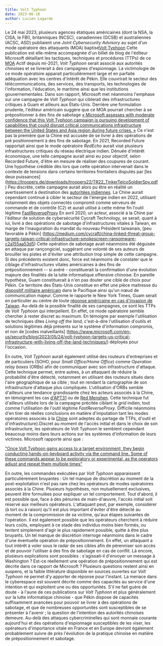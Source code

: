 ```yaml
---
title: Volt Typhoon
date: 2023-06-18
author: Lucien Lagarde
---
```


Le 24 mai 2023, plusieurs agences étatiques américaines (dont la NSA, la
CISA, le FBI), britanniques (NCSC), canadiennes (GCSB) et australiennes
(ACSC, ASD) publiaient une *Joint Cybersecurity Advisory* au sujet d'un
mode opératoire des attaquants (MOA) baptisé[Volt Typhoon](https://www.nytimes.com/2023/05/24/us/politics/china-guam-malware-cyber-microsoft.html)
Cette publication est elle-même accompagnée d'un billet de blog de
l'éditeur Microsoft détaillant les tactiques, techniques et procédures
(TTPs) de ce [MOA](https://www.microsoft.com/en-us/security/blog/2023/05/24/volt-typhoon-targets-us-critical-infrastructure-with-living-off-the-land-techniques/)
Actif depuis mi-2021, *Volt Typhoon* serait associé aux autorités
chinoises et se livrerait à des campagnes d'espionnage. La victimologie
de ce mode opératoire apparait particulièrement large et en parfaite
adéquation avec les centres d'intérêt de Pékin. Elle couvrirait le
secteur des télécommunications, des services, des transports, les
technologies de l'information, l'éducation, le maritime ainsi que les
institutions gouvernementales. Dans son rapport, Microsoft met néanmoins
l'emphase sur une campagne de *Volt Typhoon* qui ciblerait des
infrastructures critiques à Guam et ailleurs aux États-Unis. Derrière
une formulation prudente, l'éditeur américain suggère que ce MOA
pourrait chercher à se prépositionner à des fins de sabotage
[« Microsoft assesses with moderate confidence that this Volt Typhoon
campaign is pursuing development of capabilities that could disrupt
critical communications infrastructure between the United States and
Asia region during future crises. »](https://www.cert.ssi.gouv.fr/cti/CERTFR-2021-CTI-012/)
Ce n'est pas la première que la Chine est accusée de se livrer à des
opérations de pré positionnement à des fins de sabotage. En 2021,
Recorded Future rapportait ainsi que le mode opératoire *RedEcho* aurait
visé plusieurs infrastructures critiques du réseau électrique indien.
Dénuée d'intérêt économique, une telle campagne aurait ainsi eu pour
objectif, selon Recorded Future, d'être en mesure de réaliser des
coupures de courant. Une hypothèse crédible dès lors que cette opération
intervenait dans le contexte de tensions dans certains territoires
frontaliers disputés par [les deux puissances]
(https://troopers.de/downloads/troopers22/TR22_TinkerTelcoSoldierSpy.pdf)
Peu discrète, cette campagne aurait alors pu être en réalité un
avertissement à destination des [autoritées
indiennes](https://www.intrinsec.com/wp-content/uploads/2023/04/Intrinsec-TLP_White_report_-Final.pdf). La Chine aurait cependant continué à cibler le secteur de
l'énergie indien en 2022, utilisant notamment des objets connectés
compromit comme serveurs de commande et de contrôle (C2) et aurait
utilisé à cette même fin l'outil légitime [FastReverseProxy](https://www.microsoft.com/en-us/security/blog/2023/05/24/volt-typhoon-targets-us-critical-infrastructure-with-living-off-the-land-techniques/)
En avril 2020, un acteur, associé à la Chine par l'éditeur de solution
de cybersécurité Cycraft Technology, se serait, quant à lui, livré à des
opérations de sabotage d'infrastructures vitales à Taiwan, en marge de
l'inauguration du mandat du nouveau Président taiwanais, [peu favorable à
Pékin]
(https://medium.com/cycraft/china-linked-threat-group-targets-taiwan-critical-infrastructure-smokescreen-ransomware-c2a155aa53d5)
Cette opération de sabotage avait néanmoins été déguisée en attaque par
rançongiciel, suggérant une volonté de ses auteurs de brouiller les
pistes et d'éviter une attribution trop simple de cette campagne.
Si des précédents existent donc, force est néanmoins de constater que le
ciblage d'infrastructures vitales américaines à des fins de
prépositionnement -- si avéré - constituerait la confirmation d'une
évolution majeure des finalités de la lutte informatique offensive
chinoise. En pareille hypothèse, Guam constituerait à n'en pas douter
une cible de choix pour Pékin. Ce territoire des États-Unis constitue en
effet une pièce maitresse du
[dispositif militaire américain](https://en.wikipedia.org/wiki/Andersen_Air_Force_Base) dans le Pacifique ainsi qu'un nœud de communication
majeur. Comme le rapporte le New York Times, Guam serait en particulier
au centre de toute [réponse américaine en cas d'invasion de Taiwan](https://media.defense.gov/2023/May/24/2003229517/-1/-1/0/CSA_Living_off_the_Land.PDF).
Au-delà de la possible finalité de ses campagnes, ce sont les TTPs de
*Volt Typhoon* qui interpellent. En effet, ce mode opératoire semble
chercher à rester discret au maximum. En témoigne par exemple
l'utilisation de techniques dites *Living off the land*, c'est-à-dire
l'utilisation d'outils et solutions légitimes déjà présents sur le
système d'information compromis, et non de [codes malveillants]
(https://www.microsoft.com/en-us/security/blog/2023/05/24/volt-typhoon-targets-us-critical-infrastructure-with-living-off-the-land-techniques/) déployés
pour l'occasion.

En outre, *Volt Typhoon* aurait également utilisé des routeurs
d'entreprises et de particuliers (SOHO, pour *Small Office/Home Office*)
comme *Operation relay boxes* (ORBs) afin de communiquer avec son
infrastructure d'attaque. Cette technique permet, entre autres, à un
attaquant de réduire la probabilité d'être détecté, notamment en
utilisant des routeurs situés dans l'aire géographique de sa cible ;
tout en rendant la cartographie de son infrastructure d'attaque plus
compliquée. L'utilisation d'ORBs semble d'ailleurs une tendance
grandissante chez les acteurs associés à la Chine, en témoignent les cas
[d'APT31](https://www.microsoft.com/en-us/security/blog/2023/05/24/volt-typhoon-targets-us-critical-infrastructure-with-living-off-the-land-techniques/})
ou de
[Red Menshen](https://www.recordedfuture.com/redecho-targeting-indian-power-sector). Cette technique fut d'ailleurs utilisée lors de la campagne
précitée ciblant le *grid* indien, tout comme l'utilisation de l'outil
légitime *FastReverseProxy*. Difficile néanmoins d'en tirer de réelles
conclusions en matière d'imputation tant les modes opératoires associés à
la [Chine](https://www.nytimes.com/2021/02/28/us/politics/china-india-hacking-electricity.html)
sont adeptes du partage de TTPs, d'outil et d'infrastructure}.Discret au
moment de l'accès initial et dans le choix de son infrastructure, les
opérateurs de Volt Typhoon le semblent cependant beaucoup moins dans
leurs actions sur les systèmes d'information de leurs victimes.
Microsoft rapporte ainsi que :

["Once Volt Typhoon gains access to a target environment, they begin
conducting hands-on-keyboard activity via the command line. Some of
these commands appear to be exploratory or experimental, as the
operators adjust and repeat them multiple times"](https://www.recordedfuture.com/continued-targeting-of-indian-power-grid-assets)

En outre, les commandes exécutées par *Volt Typhoon* apparaissent
particulièrement bruyantes :
Un tel manque de discrétion au moment de la post-exploitation n'est pas
rare chez les opérateurs de modes opératoires associés à la Chine.
Plusieurs hypothèses, non mutuellement exclusives, peuvent être
formulées pour expliquer un tel comportement. Tout d'abord, il est
possible que, face à des pénuries de main-d'œuvre, l'accès initial soit
réservé aux meilleurs opérateurs. L'attaquant peut, par exemple,
considérer (à tort ou à raison) qu'il est plus important d'éviter d'être
détecté au moment de la compromission de sa victime, qu'aux étapes
suivantes de l'opération. Il est également possible que les opérateurs
cherchent à réduire leurs coûts, employant à ce stade des individus
moins bien formés, ou tentent simplement d'agir le plus rapidement
possible, quitte à être plus bruyants.
Un tel manque de discrétion interroge néanmoins dans le cadre d'une
éventuelle opération de prépositionnement. En effet, un attaquant a tout
intérêt à voler sous le radar de ses cibles afin de pérenniser son accès
et de pouvoir l'utiliser à des fins de sabotage en cas de conflit. Là
encore, plusieurs explications sont possibles : s'agissait-il d'envoyer
un message à Washington ? Est-ce réellement une opération de
prépositionnement qui est décrite dans ce rapport de Microsoft ?
Plusieurs questions restent ainsi en suspens, et la faible littérature
disponible en sources ouvertes sur *Volt Typhoon* ne permet d'y apporter
de réponse pour l'instant.
La menace dans le cyberespace est souvent décrite comme des capacités au
service d'une intention et qui exploitent une ou des opportunités. S'il
ne fait guère de doute - à l'aune de ces publications sur *Volt Typhoon*
et plus généralement sur la lutte informatique chinoise - que Pékin
dispose de capacités suffisamment avancées pour pouvoir se livrer à des
opérations de sabotage, et que de nombreuses opportunités sont
susceptibles de se présenter à l'avenir ; la question de l'intention des
autorités chinoises demeure. Au-delà des attaques cybercriminelles qui
sont monnaie courante aujourd'hui et des opérations d'espionnage
susceptibles de les viser, les opérateurs d'importance vitale en France
et en Europe devront également probablement suivre de près l'évolution
de la pratique chinoise en matière de prépositionnement et sabotage.
